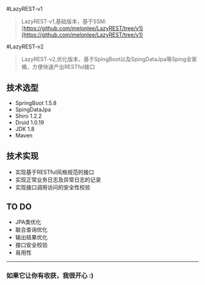 
#LazyREST-v1

> LazyREST-v1,基础版本，基于SSM: [https://github.com/melonlee/LazyREST/tree/v1](https://github.com/melonlee/LazyREST/tree/v1)

#LazyREST-v2

> LazyREST-v2,优化版本，基于SpingBoot以及SpingDataJpa等Sping全家桶，方便快速产出RESTful接口


## 技术选型
* SpringBoot 1.5.8
* SpingDataJpa
* Shiro 1.2.2
* Druid 1.0.19
* JDK 1.8
* Maven

## 技术实现

* 实现基于RESTful风格规范的接口
* 实现正常业务日志及异常日志的记录
* 实现接口调用访问的安全性校验


## TO DO
* JPA类优化
* 联合查询优化
* 输出结果优化
* 接口安全校验
* 易用性

-------
### 如果它让你有收获，我很开心 :)



